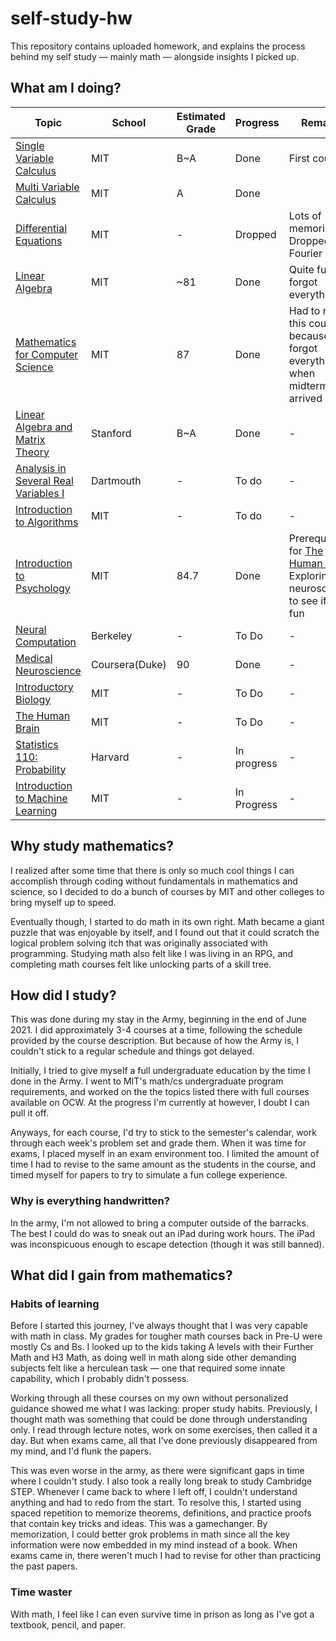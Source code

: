# self-study-hw
This repository contains uploaded homework, and explains the process behind my self study — mainly math — alongside insights I picked up.

## What am I doing?
|Topic|School|Estimated Grade|Progress|Remarks|
|-----|--|--------|-------|----|
|[Single Variable Calculus](https://ocw.mit.edu/courses/mathematics/18-01sc-single-variable-calculus-fall-2010/index.htm)|MIT|B~A|Done|First course|
|[Multi Variable Calculus](https://ocw.mit.edu/courses/mathematics/18-02-multivariable-calculus-fall-2007/)|MIT|A|Done||
|[Differential Equations](https://ocw.mit.edu/courses/mathematics/18-03-differential-equations-spring-2010/)|MIT|-|Dropped|Lots of memorization. Dropped at Fourier Series|
|[Linear Algebra](https://ocw.mit.edu/courses/18-06sc-linear-algebra-fall-2011/)|MIT|~81|Done|Quite fun but forgot everything|
|[Mathematics for Computer Science](https://ocw.mit.edu/courses/electrical-engineering-and-computer-science/6-042j-mathematics-for-computer-science-fall-2010/)|MIT|87|Done|Had to restart this course because I forgot everything when midterms arrived|
|[Linear Algebra and Matrix Theory](http://math.stanford.edu/~church/teaching/113-F15/)|Stanford|B~A|Done|-|
|[Analysis in Several Real Variables I](https://math.dartmouth.edu/~jvoight/Fa2010-241/)|Dartmouth|-|To do|-|
|[Introduction to Algorithms](https://ocw.mit.edu/courses/6-006-introduction-to-algorithms-spring-2020/)|MIT|-|To do|-|
|[Introduction to Psychology](https://ocw.mit.edu/courses/9-00sc-introduction-to-psychology-fall-2011/)|MIT|84.7|Done|Prerequisite for [The Human Brain.](https://ocw.mit.edu/courses/9-13-the-human-brain-spring-2019/) Exploring neuroscience to see if it's fun|
|[Neural Computation](https://redwood.berkeley.edu/courses/vs265-fall-2018/)|Berkeley|-|To Do|-|
|[Medical Neuroscience](https://www.coursera.org/learn/medical-neuroscience)|Coursera(Duke)|90|Done|-|
|[Introductory Biology](https://ocw.mit.edu/courses/7-016-introductory-biology-fall-2018/)|MIT|-|To Do|-|
|[The Human Brain](https://ocw.mit.edu/courses/9-13-the-human-brain-spring-2019/)|MIT|-|To Do|-|
|[Statistics 110: Probability](https://projects.iq.harvard.edu/stat110/)|Harvard|-|In progress|-|
|[Introduction to Machine Learning](https://openlearninglibrary.mit.edu/courses/course-v1:MITx+6.036+1T2019/about)|MIT|-|In Progress|-|
## Why study mathematics?
I realized after some time that there is only so much cool things I can accomplish through coding without fundamentals in mathematics and science, so I decided to do a bunch of courses by MIT and other colleges to bring myself up to speed. 

Eventually though, I started to do math in its own right. Math became a giant puzzle that was enjoyable by itself, and I found out that it could scratch the logical problem solving itch that was originally associated with programming. Studying math also felt like I was living in an RPG, and completing math courses felt like unlocking parts of a skill tree.

## How did I study?
This was done during my stay in the Army, beginning in the end of June 2021. I did approximately 3-4 courses at a time, following the schedule provided by the course description. But because of how the Army is, I couldn't stick to a regular schedule and things got delayed. 

Initially, I tried to give myself a full undergraduate education by the time I done in the Army. I went to MIT's math/cs undergraduate program requirements, and worked on the the topics listed there with full courses available on OCW. At the progress I'm currently at however, I doubt I can pull it off.

Anyways, for each course, I'd try to stick to the semester's calendar, work through each week's problem set and grade them. When it was time for exams, I placed myself in an exam environment too. I limited the amount of time I had to revise to the same amount as the students in the course, and timed myself for papers to try to simulate a fun college experience.

### Why is everything handwritten?
In the army, I'm not allowed to bring a computer outside of the barracks. The best I could do was to sneak out an iPad during work hours. The iPad was inconspicuous enough to escape detection (though it was still banned). 

## What did I gain from mathematics?
### Habits of learning
Before I started this journey, I've always thought that I was very capable with math in class. My grades for tougher math courses back in Pre-U were mostly Cs and Bs. I looked up to the kids taking A levels with their Further Math and H3 Math, as doing well in math along side other demanding subjects felt like a herculean task — one that required some innate capability, which I probably didn't possess.

Working through all these courses on my own without personalized guidance showed me what I was lacking: proper study habits. Previously, I thought math was something that could be done through understanding only. I read through lecture notes, work on some exercises, then called it a day. But when exams came, all that I've done previously disappeared from my mind, and I'd flunk the papers.

This was even worse in the army, as there were significant gaps in time where I couldn't study. I also took a really long break to study Cambridge STEP. Whenever I came back to where I left off, I couldn't understand anything and had to redo from the start. To resolve this, I started using spaced repetition to memorize theorems, definitions, and practice proofs that contain key tricks and ideas. This was a gamechanger. By memorization, I could better grok problems in math since all the key information were now embedded in my mind instead of a book. When exams came in, there weren't much I had to revise for other than practicing the past papers. 
### Time waster
With math, I feel like I can even survive time in prison as long as I've got a textbook, pencil, and paper.

